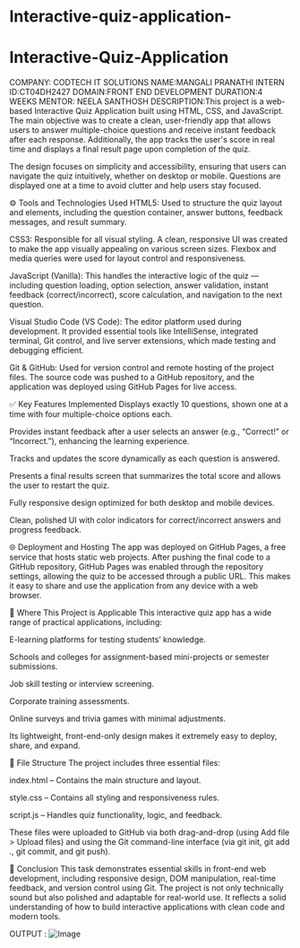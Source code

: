 # Interactive-quiz-application-
# Interactive-Quiz-Application
COMPANY: CODTECH IT SOLUTIONS
NAME:MANGALI PRANATHI
INTERN ID:CT04DH2427
DOMAIN:FRONT END DEVELOPMENT
DURATION:4 WEEKS
MENTOR: NEELA SANTHOSH
DESCRIPTION:This project is a web-based Interactive Quiz Application built using HTML, CSS, and JavaScript. The main objective was to create a clean, user-friendly app that allows users to answer multiple-choice questions and receive instant feedback after each response. Additionally, the app tracks the user's score in real time and displays a final result page upon completion of the quiz.

The design focuses on simplicity and accessibility, ensuring that users can navigate the quiz intuitively, whether on desktop or mobile. Questions are displayed one at a time to avoid clutter and help users stay focused.

⚙ Tools and Technologies Used
HTML5: Used to structure the quiz layout and elements, including the question container, answer buttons, feedback messages, and result summary.

CSS3: Responsible for all visual styling. A clean, responsive UI was created to make the app visually appealing on various screen sizes. Flexbox and media queries were used for layout control and responsiveness.

JavaScript (Vanilla): This handles the interactive logic of the quiz — including question loading, option selection, answer validation, instant feedback (correct/incorrect), score calculation, and navigation to the next question.

Visual Studio Code (VS Code): The editor platform used during development. It provided essential tools like IntelliSense, integrated terminal, Git control, and live server extensions, which made testing and debugging efficient.

Git & GitHub: Used for version control and remote hosting of the project files. The source code was pushed to a GitHub repository, and the application was deployed using GitHub Pages for live access.

✅ Key Features Implemented
Displays exactly 10 questions, shown one at a time with four multiple-choice options each.

Provides instant feedback after a user selects an answer (e.g., “Correct!” or “Incorrect.”), enhancing the learning experience.

Tracks and updates the score dynamically as each question is answered.

Presents a final results screen that summarizes the total score and allows the user to restart the quiz.

Fully responsive design optimized for both desktop and mobile devices.

Clean, polished UI with color indicators for correct/incorrect answers and progress feedback.

🌐 Deployment and Hosting
The app was deployed on GitHub Pages, a free service that hosts static web projects. After pushing the final code to a GitHub repository, GitHub Pages was enabled through the repository settings, allowing the quiz to be accessed through a public URL. This makes it easy to share and use the application from any device with a web browser.

🎯 Where This Project is Applicable
This interactive quiz app has a wide range of practical applications, including:

E-learning platforms for testing students’ knowledge.

Schools and colleges for assignment-based mini-projects or semester submissions.

Job skill testing or interview screening.

Corporate training assessments.

Online surveys and trivia games with minimal adjustments.

Its lightweight, front-end-only design makes it extremely easy to deploy, share, and expand.

📁 File Structure
The project includes three essential files:

index.html – Contains the main structure and layout.

style.css – Contains all styling and responsiveness rules.

script.js – Handles quiz functionality, logic, and feedback.

These files were uploaded to GitHub via both drag-and-drop (using Add file > Upload files) and using the Git command-line interface (via git init, git add ., git commit, and git push).

📌 Conclusion
This task demonstrates essential skills in front-end web development, including responsive design, DOM manipulation, real-time feedback, and version control using Git. The project is not only technically sound but also polished and adaptable for real-world use. It reflects a solid understanding of how to build interactive applications with clean code and modern tools.

OUTPUT : ![Image](https://github.com/user-attachments/assets/f00bf101-5d16-4ee0-929b-6a89d7f4460c)
